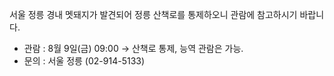 서울 정릉 경내 멧돼지가 발견되어 정릉 산책로를 통제하오니 관람에 참고하시기 바랍니다.
- 관람 : 8월 9일(금) 09:00 → 산책로 통제, 능역 관람은 가능.
- 문의 : 서울 정릉 (02-914-5133)